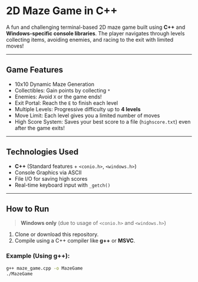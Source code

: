 # 2D Maze Game in C++

A fun and challenging terminal-based 2D maze game built using **C++** and **Windows-specific console libraries**. The player navigates through levels collecting items, avoiding enemies, and racing to the exit with limited moves!

---

## Game Features

- 10x10 Dynamic Maze Generation
-  Collectibles: Gain points by collecting `*`
-  Enemies: Avoid `X` or the game ends!
-  Exit Portal: Reach the `E` to finish each level
-  Multiple Levels: Progressive difficulty up to **4 levels**
-  Move Limit: Each level gives you a limited number of moves
-  High Score System: Saves your best score to a file (`highscore.txt`) even after the game exits!

---

##  Technologies Used

- **C++** (Standard features + `<conio.h>`, `<windows.h>`)
- Console Graphics via ASCII
- File I/O for saving high scores
- Real-time keyboard input with `_getch()`

---

##  How to Run

>  **Windows only** (due to usage of `<conio.h>` and `<windows.h>`)

1. Clone or download this repository.
2. Compile using a C++ compiler like **g++** or **MSVC**.

### Example (Using g++):
```bash
g++ maze_game.cpp -o MazeGame
./MazeGame
